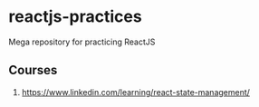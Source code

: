 # reactjs-practices

Mega repository for practicing ReactJS

## Courses
1. https://www.linkedin.com/learning/react-state-management/
